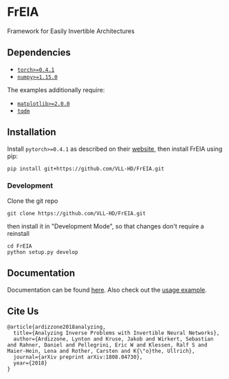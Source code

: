# FrEIA

Framework for Easily Invertible Architectures

## Dependencies

- [`torch>=0.4.1`](https://pytorch.org/)
- [`numpy>=1.15.0`](http://www.numpy.org/)

The examples additionally require:
- [`matplotlib>=2.0.0`](https://matplotlib.org/)
- [`tqdm`](https://tqdm.github.io/)


## Installation
Install `pytorch>=0.4.1` as described on their [website](https://pytorch.org/),
then install FrEIA using pip:
```
pip install git+https://github.com/VLL-HD/FrEIA.git
```
### Development
Clone the git repo
```
git clone https://github.com/VLL-HD/FrEIA.git
```
then install it in "Development Mode", so that changes don't require a
reinstall
```
cd FrEIA
python setup.py develop
```

## Documentation
Documentation can be found [here](https://vll-hd.github.io/FrEIA). Also check out the [usage
example](./examples/toy_8-modes.ipynb).

## Cite Us
```
@article{ardizzone2018analyzing,
  title={Analyzing Inverse Problems with Invertible Neural Networks},
  author={Ardizzone, Lynton and Kruse, Jakob and Wirkert, Sebastian and Rahner, Daniel and Pellegrini, Eric W and Klessen, Ralf S and Maier-Hein, Lena and Rother, Carsten and K{\"o}the, Ullrich},
  journal={arXiv preprint arXiv:1808.04730},
  year={2018}
}
```

